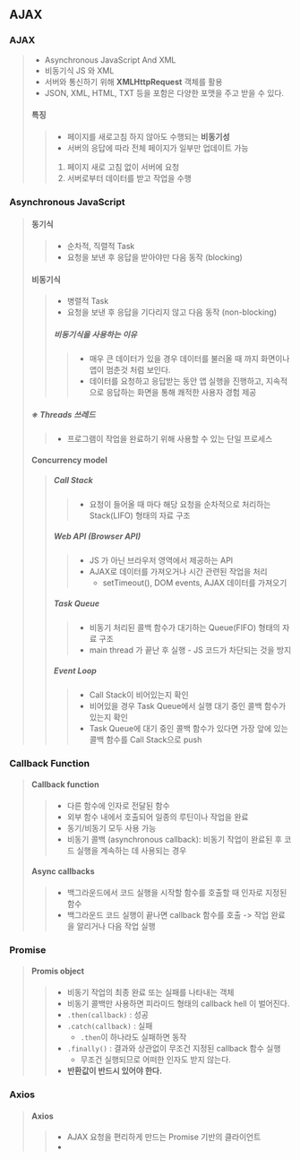 ## AJAX

### AJAX

> - Asynchronous JavaScript And XML
> - 비동기식 JS 와 XML
> - 서버와 통신하기 위해 **XMLHttpRequest** 객체를 활용
> - JSON, XML, HTML, TXT 등을 포함은 다양한 포맷을 주고 받을 수 있다.
>
> 
>
> #### 특징
>
> > - 페이지를 새로고침 하지 않아도 수행되는 **비동기성**
> > - 서버의 응답에 따라 전체 페이지가 일부만 업데이트 가능
> >
> > 1. 페이지 새로 고침 없이 서버에 요청
> > 2. 서버로부터 데이터를 받고 작업을 수행
>
> 





### Asynchronous JavaScript

> #### 동기식
>
> > - 순차적, 직렬적 Task
> > - 요청을 보낸 후 응답을 받아야만 다음 동작 (blocking)
>
> #### 비동기식
>
> > - 병렬적 Task
> > - 요청을 보낸 후 응답을 기다리지 않고 다음 동작 (non-blocking)
> >
> > ##### 비동기식을 사용하는 이유
> >
> > > - 매우 큰 데이터가 있을 경우 데이터를 불러올 때 까지 화면이나 앱이 멈춘것 처럼 보인다.
> > > - 데이터를 요청하고 응답받는 동안 앱 실행을 진행하고, 지속적으로 응답하는 화면을 통해 쾌적한 사용자 경험 제공
>
> 
>
> ##### ※ Threads 쓰레드
>
> > - 프로그램이 작업을 완료하기 위해 사용할 수 있는 단일 프로세스
>
> 
>
> #### Concurrency model
>
> > ##### Call Stack
> >
> > > - 요청이 들어올 때 마다 해당 요청을 순차적으로 처리하는 Stack(LIFO) 형태의 자료 구조
> >
> > ##### Web API (Browser API)
> >
> > > - JS 가 아닌 브라우저 영역에서 제공하는 API
> > > - AJAX로 데이터를 가져오거나 시간 관련된 작업을 처리
> > >   - setTimeout(), DOM events, AJAX 데이터를 가져오기
> >
> > ##### Task Queue
> >
> > > - 비동기 처리된 콜백 함수가 대기하는 Queue(FIFO) 형태의 자료 구조
> > > - main thread 가 끝난 후 실행 - JS 코드가 차단되는 것을 방지
> >
> > ##### Event Loop
> >
> > > - Call Stack이 비어있는지 확인
> > > - 비어있을 경우 Task Queue에서 실행 대기 중인 콜백 함수가 있는지 확인
> > > - Task Queue에 대기 중인 콜백 함수가 있다면 가장 앞에 있는 콜백 함수를 Call Stack으로 push



### Callback Function

> #### Callback function
>
> > - 다른 함수에 인자로 전달된 함수
> > - 외부 함수 내에서 호출되어 일종의 루틴이나 작업을 완료
> > - 동기/비동기 모두 사용 가능
> > - 비동기 콜백 (asynchronous callback): 비동기 작업이 완료된 후 코드 실행을 계속하는 데 사용되는 경우
>
> #### Async callbacks
>
> > - 백그라운드에서 코드 실행을 시작할 함수를 호출할 때 인자로 지정된 함수
> > - 백그라운드 코드 실행이 끝나면 callback 함수를 호출 -> 작업 완료을 알리거나 다음 작업 실행



### Promise

> #### Promis object
>
> > - 비동기 작업의 최종 완료 또는 실패를 나타내는 객체
> > - 비동기 콜백만 사용하면 피라미드 형태의 callback hell 이 벌어진다.
> > - `.then(callback)` : 성공
> > - `.catch(callback)` : 실패
> >   - `.then`이 하나라도 실패하면 동작
> > - `.finally()` : 결과와 상관없이 무조건 지정된 callback 함수 실행
> >   - 무조건 실행되므로 어떠한 인자도 받지 않는다.
> > - **반환값이 반드시 있어야 한다.**





### Axios

> #### Axios
>
> > - AJAX 요청을 편리하게 만드는 Promise 기반의 클라이언트
> > - 
